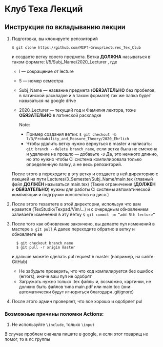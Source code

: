 # Клуб Теха Лекций

## Инструкция по вкладыванию лекции 

1. Подготовка, вы клонируете репозиторий 

   ```$ git clone https://github.com/MIPT-Group/Lectures_Tex_Club```

   и создаете ветку своего предмета. Ветка **ДОЛЖНА** называться в таком формате: 
   l/5/Subj_Name/2020_Lecturer , где

   - l — сокращение от lecture

   - 5 — номер семестра 

   - Subj_Name — название предмета (**ОБЯЗАТЕЛЬНО** без пробелов, в латинской раскладке и в таком формате) так же папка будет называться на google drive 

   - 2020_Lecturer — текущий год и Фамилия лектора, тоже **ОБЯЗАТЕЛЬНО** в латинской раскладке

     Note:

     - Пример создания ветки: 
       ```$ git checkout -b l/3/Probability_and_Measure_Theory/2020_Ehrlich```
     - Чтобы удалить ветку нужно вернуться в master и написать: 
        ```git branch --delete branch_name```, 
       если ветка была не смежена и удаление не прошло — добавьте ```-D```
       Да, это немного длинно, но это нужно чтобы CI система компилировала только определенную папку, а не весь репозиторий.

   После этого в переходите в эту ветку и создаете в ней директорию с лекцией на пути Lectures/3_Semester/Subj_Name/main.tex (главный файл **ДОЛЖЕН** называться main.tex) 
   (Такие ограничения  (**ДОЛЖЕН** и **ОБЯЗАТЕЛЬНО**) нужны для работы  CI системы автоматической компиляции и подгрузки конспектов на диск.)

2. После этого техаетете в этой  директории, используя что вам нравится (TexStudio/Texpad/Vim/…) и с очередным обновлением заливаете изменения в эту ветку
    ```$ git commit -m “add 5th lecture”```

3. После того как обновление закончено, вы делаете пул изменений в мастере 
   ```$ git pull``` 
   А далее переходите обратно в ветку и обновляете ее 

   ```
     $ git checkout branch_name
     $ git pull -r origin master
   ```

   и дальше можете сделать pul request в master (например, на сайте GitHub)  

   - Не забудьте проверить, что что код компилируется без ошибок (errors), иначе ваш пул не одобрят        
   - Загружать нужно только .tex файлы и, возможно, картинки, не должно быть файлов типа main.pdf или main.toc (они автоматически будут игнориться благодаря .gitignore) 

 4. После этого админ проверяет, что все хорошо и одобряет pul

 ### Возможные причины поломки Actions:

  1. Не используйте ```\include```, только `\input`

В случае проблем сначала пишите в google,  и если этот товарищ не помог, то в лс группы

